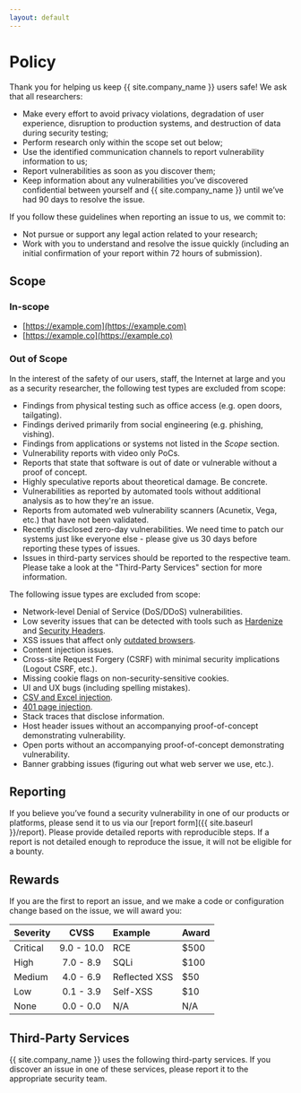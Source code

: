 ```yaml
---
layout: default
---
```


# Policy

Thank you for helping us keep {{ site.company_name }} users safe! We ask that all researchers:

*   Make every effort to avoid privacy violations, degradation of user experience, disruption to production systems, and destruction of data during security testing;
*   Perform research only within the scope set out below;
*   Use the identified communication channels to report vulnerability information to us;
*   Report vulnerabilities as soon as you discover them;
*   Keep information about any vulnerabilities you’ve discovered confidential between yourself and {{ site.company_name }} until we’ve had 90 days to resolve the issue.

If you follow these guidelines when reporting an issue to us, we commit to:

*   Not pursue or support any legal action related to your research;
*   Work with you to understand and resolve the issue quickly (including an initial confirmation of your report within 72 hours of submission).

## Scope
### In-scope

* [https://example.com](https://example.com)
* [https://example.co](https://example.co)

### Out of Scope

In the interest of the safety of our users, staff, the Internet at large and you as a security researcher, the following test types are excluded from scope:

* Findings from physical testing such as office access (e.g. open doors, tailgating).
* Findings derived primarily from social engineering (e.g. phishing, vishing).
* Findings from applications or systems not listed in the <i>Scope</i> section.
* Vulnerability reports with video only PoCs.
* Reports that state that software is out of date or vulnerable without a proof of concept.
* Highly speculative reports about theoretical damage. Be concrete.
* Vulnerabilities as reported by automated tools without additional analysis as to how they're an issue.
* Reports from automated web vulnerability scanners (Acunetix, Vega, etc.) that have not been validated.
* Recently disclosed zero-day vulnerabilities. We need time to patch our systems just like everyone else - please give us 30 days before reporting these types of issues.
* Issues in third-party services should be reported to the respective team. Please take a look at the "Third-Party Services" section for more information.

The following issue types are excluded from scope:

* Network-level Denial of Service (DoS/DDoS) vulnerabilities.
* Low severity issues that can be detected with tools such as [Hardenize](https://www.hardenize.com/) and [Security Headers](https://securityheaders.io/).
* XSS issues that affect only [outdated browsers](http://outdatedbrowser.com/).
* Content injection issues.
* Cross-site Request Forgery (CSRF) with minimal security implications (Logout CSRF, etc.).
* Missing cookie flags on non-security-sensitive cookies.
* UI and UX bugs (including spelling mistakes).
* [CSV and Excel injection](https://www.contextis.com/blog/comma-separated-vulnerabilities).
* [401 page injection](https://security.stackexchange.com/a/135534).
* Stack traces that disclose information.
* Host header issues without an accompanying proof-of-concept demonstrating vulnerability.
* Open ports without an accompanying proof-of-concept demonstrating vulnerability.
* Banner grabbing issues (figuring out what web server we use, etc.).

## Reporting

If you believe you’ve found a security vulnerability in one of our products or platforms, please send it to us via our [report form]({{ site.baseurl }}/report). Please provide detailed reports with reproducible steps. If a report is not detailed enough to reproduce the issue, it will not be eligible for a bounty.

## Rewards

If you are the first to report an issue, and we make a code or configuration change based on the issue, we will award you:

| Severity | CVSS       | Example       | Award |
|:---------|:----------:|:--------------|:------|
| Critical | 9.0 - 10.0 | RCE           | $500  |
| High     | 7.0 - 8.9  | SQLi          | $100  |
| Medium   | 4.0 - 6.9  | Reflected XSS | $50   |
| Low      | 0.1 - 3.9  | Self-XSS      | $10   |
| None     | 0.0 - 0.0  | N/A           | N/A   |

## Third-Party Services

{{ site.company_name }} uses the following third-party services. If you discover an issue in one of these services, please  report it to the appropriate security team.

<!-- Insert list of third-party services here. -->
